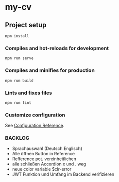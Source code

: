 # my-cv

## Project setup

```
npm install
```

### Compiles and hot-reloads for development

```
npm run serve
```

### Compiles and minifies for production

```
npm run build
```

### Lints and fixes files

```
npm run lint
```

### Customize configuration

See [Configuration Reference](https://cli.vuejs.org/config/).

### BACKLOG

- Sprachauswahl (Deutsch Englisch)
- Alle öffnen Button in Reference
- Refference pot. vereinheitlichen
- alle schließen Accordion x und . weg
- neue color variable $clr-error
- JWT Funktion und Umfang im Backend verifizieren
